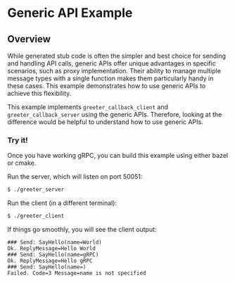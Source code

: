 # Generic API Example

## Overview

While generated stub code is often the simpler and best choice for sending and handling API calls,
generic APIs offer unique advantages in specific scenarios, such as proxy implementation.
Their ability to manage multiple message types with a single function makes them particularly handy
in these cases. This example demonstrates how to use generic APIs to achieve this flexibility.

This example implements `greeter_callback_client` and `greeter_callback_server` using the generic APIs.
Therefore, looking at the difference would be helpful to understand how to use generic APIs.

### Try it!

Once you have working gRPC, you can build this example using either bazel or cmake.

Run the server, which will listen on port 50051:

```sh
$ ./greeter_server
```

Run the client (in a different terminal):

```sh
$ ./greeter_client
```

If things go smoothly, you will see the client output:

```
### Send: SayHello(name=World)
Ok. ReplyMessage=Hello World
### Send: SayHello(name=gRPC)
Ok. ReplyMessage=Hello gRPC
### Send: SayHello(name=)
Failed. Code=3 Message=name is not specified
```
